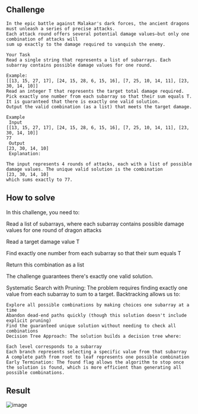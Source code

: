 ## Challenge
```
In the epic battle against Malakar's dark forces, the ancient dragons must unleash a series of precise attacks.
Each attack round offers several potential damage values—but only one combination of attacks will
sum up exactly to the damage required to vanquish the enemy.

Your Task
Read a single string that represents a list of subarrays. Each subarray contains possible damage values for one round.

Example:
[[13, 15, 27, 17], [24, 15, 28, 6, 15, 16], [7, 25, 10, 14, 11], [23, 30, 14, 10]]
Read an integer T that represents the target total damage required.
Pick exactly one number from each subarray so that their sum equals T.
It is guaranteed that there is exactly one valid solution.
Output the valid combination (as a list) that meets the target damage.

Example
 Input
[[13, 15, 27, 17], [24, 15, 28, 6, 15, 16], [7, 25, 10, 14, 11], [23, 30, 14, 10]]
77
 Output
[23, 30, 14, 10]
 Explanation:

The input represents 4 rounds of attacks, each with a list of possible damage values. The unique valid solution is the combination
[23, 30, 14, 10]
which sums exactly to 77.
```

## How to solve
In this challenge, you need to:

Read a list of subarrays, where each subarray contains possible damage values for one round of dragon attacks

Read a target damage value T

Find exactly one number from each subarray so that their sum equals T

Return this combination as a list

The challenge guarantees there's exactly one valid solution.

Systematic Search with Pruning: The problem requires finding exactly one value from each subarray to sum to a target. Backtracking allows us to:
```
Explore all possible combinations by making choices one subarray at a time
Abandon dead-end paths quickly (though this solution doesn't include explicit pruning)
Find the guaranteed unique solution without needing to check all combinations
Decision Tree Approach: The solution builds a decision tree where:

Each level corresponds to a subarray
Each branch represents selecting a specific value from that subarray
A complete path from root to leaf represents one possible combination
Early Termination: The found flag allows the algorithm to stop once the solution is found, which is more efficient than generating all possible combinations.
```
## Result

![image](https://github.com/user-attachments/assets/ad489185-59b2-4781-96ca-610405e7a729)
